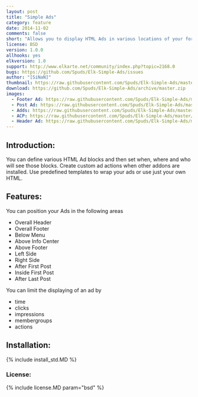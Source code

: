 ```yaml
---
layout: post
title: "Simple Ads"
category: feature
date: 2014-11-02
comments: false
short: "Allows you to display HTML Ads in various locations of your forum"
license: BSD
version: 1.0.0
allhooks: yes
elkversion: 1.0
support: http://www.elkarte.net/community/index.php?topic=2168.0
bugs: https://github.com/Spuds/Elk-Simple-Ads/issues
author: "[SiNaN]"
thumbnail: https://raw.githubusercontent.com/Spuds/Elk-Simple-Ads/master/sample_images/sa_acp.jpg
download: https://github.com/Spuds/Elk-Simple-Ads/archive/master.zip
images:
  - Footer Ad: https://raw.githubusercontent.com/Spuds/Elk-Simple-Ads/master/sample_images/footer_info.jpg
  - Post Ad: https://raw.githubusercontent.com/Spuds/Elk-Simple-Ads/master/sample_images/post.jpg
  - Adds: https://raw.githubusercontent.com/Spuds/Elk-Simple-Ads/master/sample_images/sa_add.jpg
  - ACP: https://raw.githubusercontent.com/Spuds/Elk-Simple-Ads/master/sample_images/sa_acp.jpg
  - Header Ad: https://raw.githubusercontent.com/Spuds/Elk-Simple-Ads/master/sample_images/header.jpg
---
```


## Introduction:
You can define various HTML Ad blocks and then set when, where and who will see those blocks. Create custom ad actions when other addons are installed. Use predefined templates to wrap your ads or use just your own HTML.

## Features:
You can position your Ads in the following areas

-  Overall Header
-  Overall Footer
-  Below Menu
-  Above Info Center
-  Above Footer
-  Left Side
-  Right Side
-  After First Post
-  Inside First Post
-  After Last Post

You can limit the displaying of an ad by

-  time
-  clicks
-  impressions
-  membergroups
-  actions

## Installation:
{% include install_std.MD %}

### License:
{% include license.MD param="bsd" %}